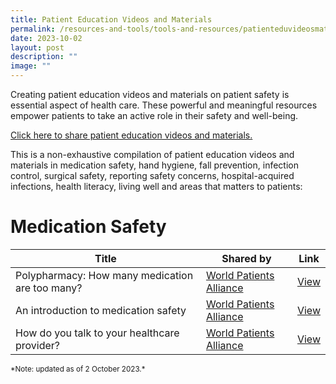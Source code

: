 ```yaml
---
title: Patient Education Videos and Materials
permalink: /resources-and-tools/tools-and-resources/patienteduvideosmaterials/
date: 2023-10-02
layout: post
description: ""
image: ""
---
```

Creating patient education videos and materials on patient safety is essential aspect of health care. These powerful and meaningful resources empower patients to take an active role in their safety and well-being.

[Click here to share patient education videos and materials.](https://form.gov.sg/650bb9f04fe23e00118e5cb0)

This is a non-exhaustive compilation of patient education videos and materials in medication safety, hand hygiene, fall prevention, infection control, surgical safety, reporting safety concerns, hospital-acquired infections, health literacy, living well and areas that matters to patients:


# Medication Safety 
| Title | Shared by | Link |
| -------- | -------- | -------- |
| Polypharmacy: How many medication are too many?&nbsp; | [World Patients Alliance](https://www.worldpatientsalliance.org/)| [View](https://www.youtube.com/watch?v=Vh\_oW05piYo )
| An introduction to medication safety | [World Patients Alliance](https://www.worldpatientsalliance.org/)| [View](https://youtu.be/jKtiWoWkSCE )
| How do you talk to your healthcare provider? | [World Patients Alliance](https://www.worldpatientsalliance.org/)| [View](https://youtu.be/K3_CdWnaZwc )






<small>*Note: updated as of 2 October 2023.\*</small>